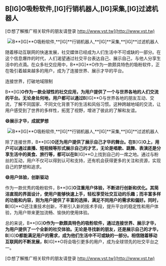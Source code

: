 ## **B**[IG]**O吸粉软件,**[IG]**行销机器人,**[IG]**采集,**[IG]**过滤机器人**

[😍想了解推广相关软件的朋友请登录 http://www.vst.tw](http://www.vst.tw)

 <center><img src="https://vst.tw/MP4/tuiguang/png/1.png" alt="B**[IG]**O吸粉软件,**[IG]**行销机器人,**[IG]**采集,**[IG]**过滤机器人"></center>

随着移动互联网的快速发展，社交媒体已经成为人们生活中不可或缺的一部分。在这个信息爆炸的时代，人们渴望通过社交平台表达自己、展示自己，与他人分享生活中的点滴。在众多社交应用中，B**[IG]**O作为一款颇具特色的吸粉软件，正在吸引着越来越多的用户，成为了连接世界、展示才华的平台。

连接世界，打破地域限制

B**[IG]**O作为一款全球性的社交应用，为用户提供了一个与世界各地的人们交流的平台。无论身处何地，用户都可以通过B**[IG]**O与世界各地的朋友互动、交流，了解不同国家、不同文化背景下的生活和风俗习惯。这种跨越地域的交流，让用户感受到了世界的多样性，拓宽了视野，增进了彼此的了解和友谊。

**😄展示才华，成就梦想**

 <center><img src="https://vst.tw/MP4/tuiguang/png/2.png" alt="B**[IG]**O吸粉软件,**[IG]**行销机器人,**[IG]**采集,**[IG]**过滤机器人"></center>

除了连接世界，B**[IG]**O还为用户提供了展示自己才华的舞台。在B**[IG]**O上，用户可以通过直播、短视频等形式展示自己的才艺，无论是唱歌、跳舞、表演还是分享生活中的美食、旅行等，都可以在B**[IG]**O上找到自己的一席之地。通过与粉丝的互动，用户不仅可以得到认可和支持，还有机会获得更多的关注和资源，实现自己的梦想和追求。

**😄用户体验，创新驱动**

作为一款优秀的吸粉软件，B**[IG]**O注重用户体验，不断进行创新和优化。其简洁直观的界面设计，使用户能够快速上手，轻松享受社交互动的乐趣；而丰富多样的功能和内容，则为用户提供了丰富的选择，满足不同用户的需求和偏好。同时，B**[IG]**O还注重技术创新，不断引入新的技术手段，提升平台的稳定性和用户体验，为用户带来更加流畅、愉快的使用体验。

总的来说，B**[IG]**O作为一款颇具特色的吸粉软件，通过连接世界、展示才华，为用户提供了一个全新的社交体验。无论是寻找新的朋友，还是展示自己的才华，B**[IG]**O都能满足用户的需求，成为他们生活中不可或缺的一部分。相信随着移动互联网的不断发展，B**[IG]**O将会吸引更多的用户，成为全球领先的社交平台之一。

[😍想了解推广相关软件的朋友请登录 http://www.vst.tw](http://www.vst.tw)



